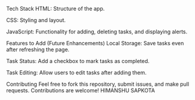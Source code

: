 
Tech Stack
HTML: Structure of the app.

CSS: Styling and layout.

JavaScript: Functionality for adding, deleting tasks, and displaying alerts.

Features to Add (Future Enhancements)
Local Storage: Save tasks even after refreshing the page.

Task Status: Add a checkbox to mark tasks as completed.

Task Editing: Allow users to edit tasks after adding them.

Contributing
Feel free to fork this repository, submit issues, and make pull requests. Contributions are welcome!
HIMANSHU SAPKOTA